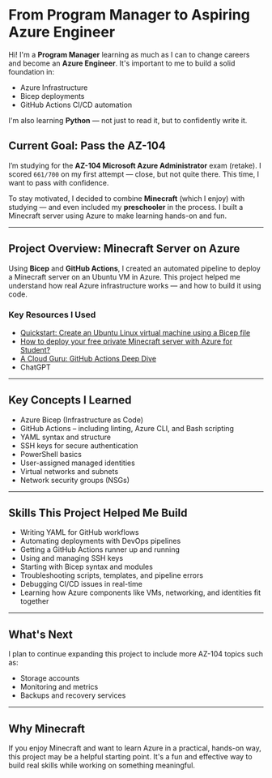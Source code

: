 # From Program Manager to Aspiring Azure Engineer

Hi! I'm a **Program Manager** learning as much as I can to change careers and become an **Azure Engineer**. It's important to me to build a solid foundation in:

- Azure Infrastructure  
- Bicep deployments  
- GitHub Actions CI/CD automation  

I'm also learning **Python** — not just to read it, but to confidently write it.

## Current Goal: Pass the AZ-104

I’m studying for the **AZ-104 Microsoft Azure Administrator** exam (retake). I scored `661/700` on my first attempt — close, but not quite there. This time, I want to pass with confidence.

To stay motivated, I decided to combine **Minecraft** (which I enjoy) with studying — and even included my **preschooler** in the process. I built a Minecraft server using Azure to make learning hands-on and fun.

---

## Project Overview: Minecraft Server on Azure

Using **Bicep** and **GitHub Actions**, I created an automated pipeline to deploy a Minecraft server on an Ubuntu VM in Azure. This project helped me understand how real Azure infrastructure works — and how to build it using code.

### Key Resources I Used

- [Quickstart: Create an Ubuntu Linux virtual machine using a Bicep file](https://learn.microsoft.com/en-us/azure/virtual-machines/linux/quick-create-bicep?tabs=CLI)  
- [How to deploy your free private Minecraft server with Azure for Student?](https://techcommunity.microsoft.com/blog/educatordeveloperblog/how-to-deploy-your-free-private-minecraft-server-with-azure-for-student/3693328)  
- [A Cloud Guru: GitHub Actions Deep Dive](https://learn.acloud.guru/course/github-actions-deep-dive/dashboard)  
- ChatGPT  

---

## Key Concepts I Learned

- Azure Bicep (Infrastructure as Code)  
- GitHub Actions – including linting, Azure CLI, and Bash scripting  
- YAML syntax and structure  
- SSH keys for secure authentication  
- PowerShell basics  
- User-assigned managed identities  
- Virtual networks and subnets  
- Network security groups (NSGs)  

---

## Skills This Project Helped Me Build

- Writing YAML for GitHub workflows  
- Automating deployments with DevOps pipelines  
- Getting a GitHub Actions runner up and running  
- Using and managing SSH keys  
- Starting with Bicep syntax and modules  
- Troubleshooting scripts, templates, and pipeline errors  
- Debugging CI/CD issues in real-time  
- Learning how Azure components like VMs, networking, and identities fit together  

---

## What's Next

I plan to continue expanding this project to include more AZ-104 topics such as:

- Storage accounts  
- Monitoring and metrics  
- Backups and recovery services  

---

## Why Minecraft

If you enjoy Minecraft and want to learn Azure in a practical, hands-on way, this project may be a helpful starting point. It's a fun and effective way to build real skills while working on something meaningful.
